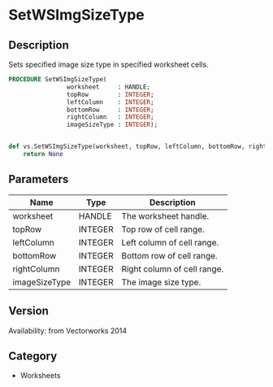 # SetWSImgSizeType

## Description
Sets specified image size type in specified worksheet cells.

```pascal
PROCEDURE SetWSImgSizeType(
				worksheet     : HANDLE;
				topRow        : INTEGER;
				leftColumn    : INTEGER;
				bottomRow     : INTEGER;
				rightColumn   : INTEGER;
				imageSizeType : INTEGER);
```

```python

def vs.SetWSImgSizeType(worksheet, topRow, leftColumn, bottomRow, rightColumn, imageSizeType):
    return None
```

## Parameters
|Name|Type|Description|
|---|---|---|
|worksheet|HANDLE|The worksheet handle.|
|topRow|INTEGER|Top row of cell range.|
|leftColumn|INTEGER|Left column of cell range.|
|bottomRow|INTEGER|Bottom row of cell range.|
|rightColumn|INTEGER|Right column of cell range.|
|imageSizeType|INTEGER|The image size type.|

## Version
Availability: from Vectorworks 2014
## Category
* Worksheets


